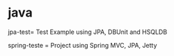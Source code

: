 # java

jpa-test= Test Example using JPA, DBUnit and HSQLDB

spring-teste = Project using Spring MVC, JPA, Jetty

